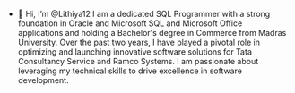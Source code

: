 - 👋 Hi, I’m @Lithiya12
I am a dedicated SQL Programmer with a strong foundation in Oracle and Microsoft SQL and Microsoft Office applications and holding a Bachelor's degree in Commerce from Madras University. Over the past two years, I have played a pivotal role in optimizing and launching innovative software solutions for Tata Consultancy Service and Ramco Systems. I am passionate about leveraging my technical skills to drive excellence in software development.


<!---
Lithiya12/Lithiya12 is a ✨ special ✨ repository because its `README.md` (this file) appears on your GitHub profile.
You can click the Preview link to take a look at your changes.
--->
